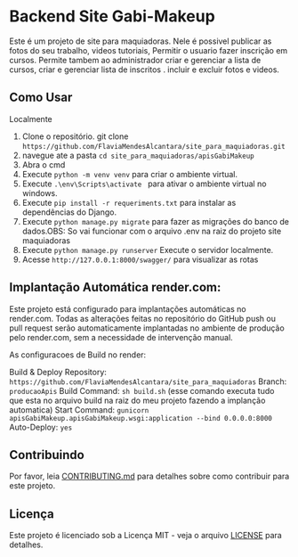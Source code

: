 # Backend Site Gabi-Makeup

Este é um projeto de site para maquiadoras.
Nele é possivel publicar as fotos do seu trabalho, videos tutoriais, 
Permitir o usuario fazer inscrição em cursos. Permite tambem ao administrador criar e  gerenciar a lista de cursos, criar e gerenciar lista de inscritos . incluir e excluir fotos e videos.

## Como Usar
Localmente 

1. Clone o repositório. 
    git clone `https://github.com/FlaviaMendesAlcantara/site_para_maquiadoras.git`
2. navegue ate a pasta  `cd site_para_maquiadoras/apisGabiMakeup` 
3. Abra o cmd 
4. Execute `python -m venv venv` para criar o ambiente virtual.
5. Execute `.\env\Scripts\activate ` para ativar o ambiente virtual no windows.
6. Execute `pip install -r requeriments.txt` para instalar as dependências do Django.
7. Execute `python manage.py migrate` para fazer as migrações do banco de dados.OBS: So vai funcionar com o arquivo .env na raiz do projeto site maquiadoras
8. Execute `python manage.py runserver` Execute o servidor localmente.
9. Acesse `http://127.0.0.1:8000/swagger/` para visualizar as rotas

Implantação Automática render.com:
------------------------

Este projeto está configurado para implantações automáticas no render.com. Todas as alterações feitas no repositório do GitHub push ou pull request serão automaticamente implantadas no ambiente de produção pelo render.com, sem a necessidade de intervenção manual.

As configuracoes de Build no render:

Build & Deploy
Repository: `https://github.com/FlaviaMendesAlcantara/site_para_maquiadoras`
Branch: `producaoApis` 
Build Command: `sh build.sh` (esse comando executa tudo que esta no arquivo build na raiz do meu projeto fazendo a implanção automatica)
Start Command: `gunicorn apisGabiMakeup.apisGabiMakeup.wsgi:application --bind 0.0.0.0:8000`
Auto-Deploy: `yes`




## Contribuindo

Por favor, leia [CONTRIBUTING.md](CONTRIBUTING.md) para detalhes sobre como contribuir para este projeto.

## Licença

Este projeto é licenciado sob a Licença MIT - veja o arquivo [LICENSE](LICENSE) para detalhes.
